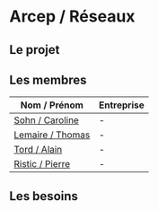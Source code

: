 # Arcep / Réseaux
## Le projet

## Les membres 
Nom / Prénom                                        | Entreprise    
------------                                        | -------------         
[Sohn / Caroline](caroline-sohn@wanadoo.fr)         | -
[Lemaire / Thomas](https://github.com/ACTLEM)       | -
[Tord / Alain](atord@protonmail.com)                | -
[Ristic / Pierre](pierre@ristic.fr )                | -

## Les besoins

